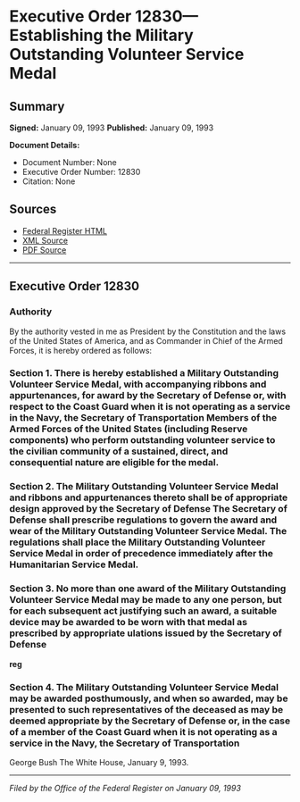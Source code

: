 # Executive Order 12830—Establishing the Military Outstanding Volunteer Service Medal

## Summary

**Signed:** January 09, 1993
**Published:** January 09, 1993

**Document Details:**
- Document Number: None
- Executive Order Number: 12830
- Citation: None

## Sources
- [Federal Register HTML](https://www.presidency.ucsb.edu/documents/executive-order-12830-establishing-the-military-outstanding-volunteer-service-medal)
- [XML Source](None)
- [PDF Source](None)

---

## Executive Order 12830

### Authority

By the authority vested in me as President by the Constitution and the laws of the United States of America, and as Commander in Chief of the Armed Forces, it is hereby ordered as follows:
### Section 1. There is hereby established a Military Outstanding Volunteer Service Medal, with accompanying ribbons and appurtenances, for award by the Secretary of Defense or, with respect to the Coast Guard when it is not operating as a service in the Navy, the Secretary of Transportation Members of the Armed Forces of the United States (including Reserve components) who perform outstanding volunteer service to the civilian community of a sustained, direct, and consequential nature are eligible for the medal.

### Section 2. The Military Outstanding Volunteer Service Medal and ribbons and appurtenances thereto shall be of appropriate design approved by the Secretary of Defense The Secretary of Defense shall prescribe regulations to govern the award and wear of the Military Outstanding Volunteer Service Medal. The regulations shall place the Military Outstanding Volunteer Service Medal in order of precedence immediately after the Humanitarian Service Medal.

### Section 3. No more than one award of the Military Outstanding Volunteer Service Medal may be made to any one person, but for each subsequent act justifying such an award, a suitable device may be awarded to be worn with that medal as prescribed by appropriate ulations issued by the Secretary of Defense

**reg**

### Section 4. The Military Outstanding Volunteer Service Medal may be awarded posthumously, and when so awarded, may be presented to such representatives of the deceased as may be deemed appropriate by the Secretary of Defense or, in the case of a member of the Coast Guard when it is not operating as a service in the Navy, the Secretary of Transportation

George Bush
The White House,
January 9, 1993.

---

*Filed by the Office of the Federal Register on January 09, 1993*
